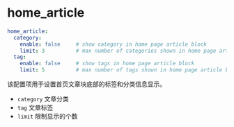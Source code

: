 # home_article

```yaml
home_article:
  category:
    enable: false     # show category in home page article block
    limit: 3          # max number of categories shown in home page article block
  tag:
    enable: false     # show tags in home page article block
    limit: 5          # max number of tags shown in home page article block
```
该配置项用于设置首页文章块底部的标签和分类信息显示。


- `category` 文章分类
- `tag` 文章标签
- `limit` 限制显示的个数

